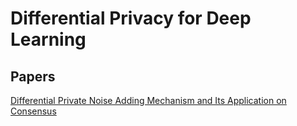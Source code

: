 # Differential Privacy for Deep Learning

## Papers

[Differential Private Noise Adding Mechanism and Its Application on Consensus](https://arxiv.org/pdf/1611.08936.pdf)  
